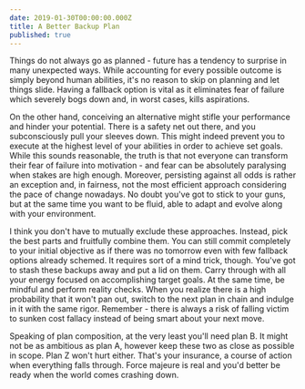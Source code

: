```yaml
---
date: 2019-01-30T00:00:00.000Z
title: A Better Backup Plan
published: true
---
```


Things do not always go as planned - future has a tendency to surprise in many unexpected ways. While accounting for every possible outcome is simply beyond human abilities, it's no reason to skip on planning and let things slide. Having a fallback option is vital as it eliminates fear of failure which severely bogs down and, in worst cases, kills aspirations.

On the other hand, conceiving an alternative might stifle your performance and hinder your potential. There is a safety net out there, and you subconsciously pull your sleeves down. This might indeed prevent you to execute at the highest level of your abilities in order to achieve set goals. While this sounds reasonable, the truth is that not everyone can transform their fear of failure into motivation - and fear can be absolutely paralysing when stakes are high enough. Moreover, persisting against all odds is rather an exception and, in fairness, not the most efficient approach considering the pace of change nowadays. No doubt you've got to stick to your guns, but at the same time you want to be fluid, able to adapt and evolve along with your environment.

I think you don't have to mutually exclude these approaches. Instead, pick the best parts and fruitfully combine them. You can still commit completely to your initial objective as if there was no tomorrow even with few fallback options already schemed. It requires sort of a mind trick, though. You've got to stash these backups away and put a lid on them. Carry through with all your energy focused on accomplishing target goals. At the same time, be mindful and perform reality checks. When you realize there is a high probability that it won't pan out, switch to the next plan in chain and indulge in it with the same rigor. Remember - there is always a risk of falling victim to sunken cost fallacy instead of being smart about your next move.

Speaking of plan composition, at the very least you'll need plan B. It might not
be as ambitious as plan A, however keep these two as close as possible in scope.
Plan Z won't hurt either. That's your insurance, a course of action when everything falls through. Force majeure is real and you'd better be ready when the world comes crashing down.
